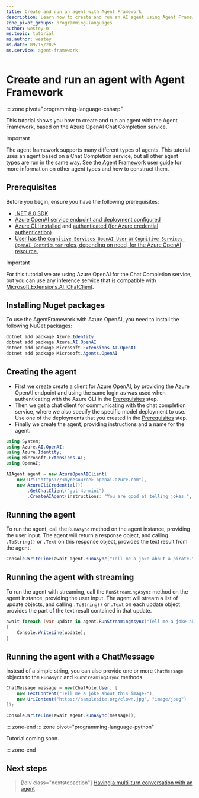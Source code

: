 ```yaml
---
title: Create and run an agent with Agent Framework
description: Learn how to create and run an AI agent using Agent Framework
zone_pivot_groups: programming-languages
author: westey-m
ms.topic: tutorial
ms.author: westey
ms.date: 09/15/2025
ms.service: agent-framework
---
```


# Create and run an agent with Agent Framework

::: zone pivot="programming-language-csharp"

This tutorial shows you how to create and run an agent with the Agent Framework, based on the Azure OpenAI Chat Completion service.

> [!IMPORTANT]
> The agent framework supports many different types of agents. This tutorial uses an agent based on a Chat Completion service, but all other agent types are run in the same way. See the [Agent Framework user guide](../user-guide/index.md) for more information on other agent types and how to construct them.

## Prerequisites

Before you begin, ensure you have the following prerequisites:

- [.NET 8.0 SDK](https://dotnet.microsoft.com/en-us/download/dotnet/8.0)
- [Azure OpenAI service endpoint and deployment configured](https://learn.microsoft.com/azure/ai-foundry/openai/how-to/create-resource)
- [Azure CLI installed](https://learn.microsoft.com/cli/azure/install-azure-cli) and [authenticated (for Azure credential authentication)](https://learn.microsoft.com/cli/azure/authenticate-azure-cli)
- [User has the `Cognitive Services OpenAI User` or `Cognitive Services OpenAI Contributor` roles, depending on need, for the Azure OpenAI resource.](https://learn.microsoft.com/azure/ai-foundry/openai/how-to/role-based-access-control)

> [!IMPORTANT]
> For this tutorial we are using Azure OpenAI for the Chat Completion service, but you can use any inference service that is compatible with [Microsoft.Extensions.AI.IChatClient](https://learn.microsoft.com/dotnet/api/microsoft.extensions.ai.ichatclient).

## Installing Nuget packages

To use the AgentFramework with Azure OpenAI, you need to install the following NuGet packages:

```powershell
dotnet add package Azure.Identity
dotnet add package Azure.AI.OpenAI
dotnet add package Microsoft.Extensions.AI.OpenAI
dotnet add package Microsoft.Agents.OpenAI
```

## Creating the agent

- First we create create a client for Azure OpenAI, by providing the Azure OpenAI endpoint and using the same login as was used when authenticating with the Azure CLI in the [Prerequisites](#prerequisites) step.
- Then we get a chat client for communicating with the chat completion service, where we also specify the specific model deployment to use. Use one of the deployments that you created in the [Prerequisites](#prerequisites) step.
- Finally we create the agent, providing instructions and a name for the agent.

```csharp
using System;
using Azure.AI.OpenAI;
using Azure.Identity;
using Microsoft.Extensions.AI;
using OpenAI;

AIAgent agent = new AzureOpenAIClient(
    new Uri("https://<myresource>.openai.azure.com"),
    new AzureCliCredential())
        .GetChatClient("gpt-4o-mini")
        .CreateAIAgent(instructions: "You are good at telling jokes.", name: "Joker");
```

## Running the agent

To run the agent, call the `RunAsync` method on the agent instance, providing the user input.
The agent will return a response object, and calling `.ToString()` or `.Text` on this response object, provides the text result from the agent.

```csharp
Console.WriteLine(await agent.RunAsync("Tell me a joke about a pirate."));
```

## Running the agent with streaming

To run the agent with streaming, call the `RunStreamingAsync` method on the agent instance, providing the user input.
The agent will stream a list of update objects, and calling `.ToString()` or `.Text` on each update object provides the part of the text result contained in that update.

```csharp
await foreach (var update in agent.RunStreamingAsync("Tell me a joke about a pirate."))
{
    Console.WriteLine(update);
}
```

## Running the agent with a ChatMessage

Instead of a simple string, you can also provide one or more `ChatMessage` objects to the `RunAsync` and `RunStreamingAsync` methods.

```csharp
ChatMessage message = new(ChatRole.User, [
    new TextContent("Tell me a joke about this image?"),
    new UriContent("https://samplesite.org/clown.jpg", "image/jpeg")
]);

Console.WriteLine(await agent.RunAsync(message));
```

::: zone-end
::: zone pivot="programming-language-python"

Tutorial coming soon.

::: zone-end

## Next steps

> [!div class="nextstepaction"]
> [Having a multi-turn conversation with an agent](./multi-turn-conversation.md)
